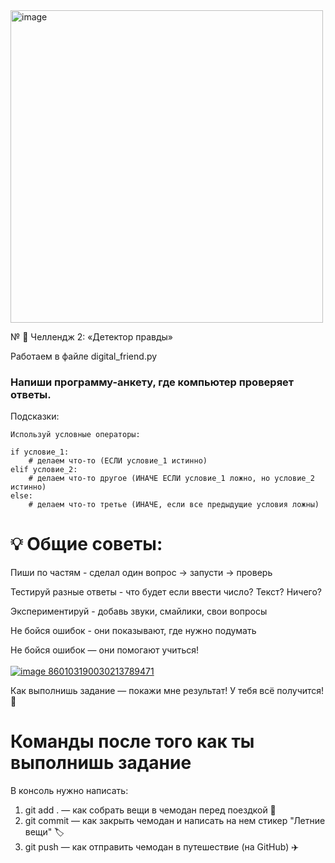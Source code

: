 <img width="500" height="500" alt="image" src="https://github.com/user-attachments/assets/fc53e659-ae7c-49a1-9c58-8c789c28c617" />




№ 🔮 Челлендж 2: «Детектор правды»

Работаем в файле digital_friend.py

###  Напиши программу-анкету, где компьютер проверяет ответы.

Подсказки:

```
Используй условные операторы:

if условие_1:
    # делаем что-то (ЕСЛИ условие_1 истинно)
elif условие_2:
    # делаем что-то другое (ИНАЧЕ ЕСЛИ условие_1 ложно, но условие_2 истинно)
else:
    # делаем что-то третье (ИНАЧЕ, если все предыдущие условия ложны)
```

# 💡 Общие советы:
Пиши по частям - сделал один вопрос → запусти → проверь

Тестируй разные ответы - что будет если ввести число? Текст? Ничего?

Экспериментируй - добавь звуки, смайлики, свои вопросы

Не бойся ошибок - они показывают, где нужно подумать

Не бойся ошибок — они помогают учиться!<br><br>
<a href="https://gifyu.com/image/bTf84"><img src="https://s14.gifyu.com/images/bTf84.gif" alt="image 860103190030213789471" border="0" /></a>


Как выполнишь задание — покажи мне результат! У тебя всё получится! 🚀

# Команды после того как ты выполнишь задание

В консоль нужно написать:

1. git add . — как собрать вещи в чемодан перед поездкой 🧳
2. git commit — как закрыть чемодан и написать на нем стикер "Летние вещи" 🏷️
3. git push — как отправить чемодан в путешествие (на GitHub) ✈️
